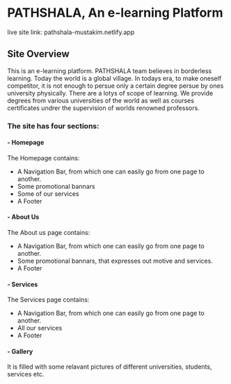 # PATHSHALA, An e-learning Platform

live site link: pathshala-mustakim.netlify.app

## Site Overview

This is an e-learning platform. PATHSHALA team believes in borderless learning. Today the world is a global village. In todays era, to make oneself competitor, it is not enough to persue only a certain degree persue by ones university physically. There are a lotys of scope of learning. We provide degrees from various universities of the world as well as courses certificates undrer the supervision of worlds renowned professors.

### The site has four sections:

#### - Homepage

The Homepage contains:

- A Navigation Bar, from which one can easily go from one page to another.
- Some promotional bannars
- Some of our services
- A Footer

#### - About Us

The About us page contains:

- A Navigation Bar, from which one can easily go from one page to another.
- Some promotional bannars, that expresses out motive and services.
- A Footer

#### - Services

The Services page contains:

- A Navigation Bar, from which one can easily go from one page to another.
- All our services
- A Footer

#### - Gallery

It is filled with some relavant pictures of different universities, students, services etc.

